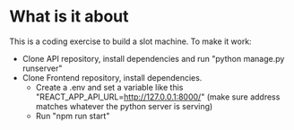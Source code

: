# What is it about

This is a coding exercise to build a slot machine.
To make it work:

- Clone API repository, install dependencies and run "python manage.py runserver"
- Clone Frontend repository, install dependencies.
  - Create a .env and set a variable like this "REACT_APP_API_URL=http://127.0.0.1:8000/" (make sure address matches whatever the python server is serving)
  - Run "npm run start"
